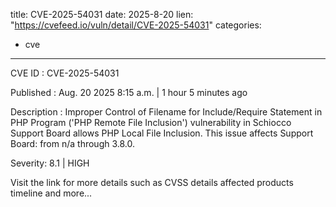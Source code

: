  
title: CVE-2025-54031
date: 2025-8-20
lien: "https://cvefeed.io/vuln/detail/CVE-2025-54031"
categories:
  - cve
---

CVE ID : CVE-2025-54031

Published :  Aug. 20
2025
8:15 a.m. | 1 hour
5 minutes ago

Description : Improper Control of Filename for Include/Require Statement in PHP Program ('PHP Remote File Inclusion') vulnerability in Schiocco Support Board allows PHP Local File Inclusion. This issue affects Support Board: from n/a through 3.8.0.

Severity: 8.1 | HIGH

Visit the link for more details
such as CVSS details
affected products
timeline
and more...
